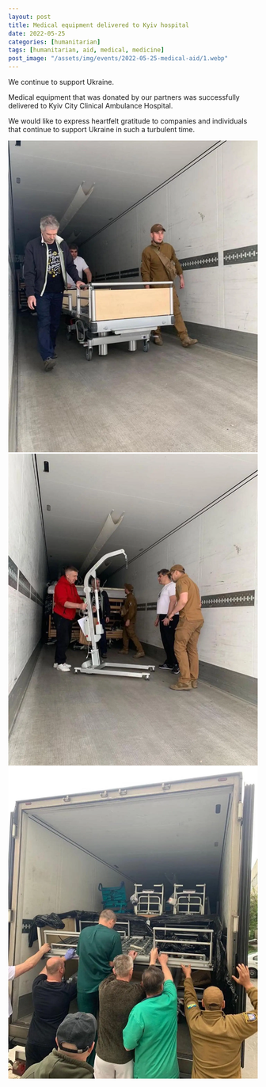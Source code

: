 ```yaml
---
layout: post
title: Medical equipment delivered to Kyiv hospital
date: 2022-05-25
categories: [humanitarian]
tags: [humanitarian, aid, medical, medicine]
post_image: "/assets/img/events/2022-05-25-medical-aid/1.webp"
---
```


We continue to support Ukraine. 

Medical equipment that was donated by our partners was successfully delivered to Kyiv City Clinical Ambulance Hospital.

We would like to express heartfelt gratitude to companies and individuals that continue to support Ukraine in such a turbulent time.

<img src="/assets/img/events/2022-05-25-medical-aid/2.webp" class="img-fluid" />
<img src="/assets/img/events/2022-05-25-medical-aid/3.webp" class="img-fluid" />
<img src="/assets/img/events/2022-05-25-medical-aid/4.webp" class="img-fluid" />
